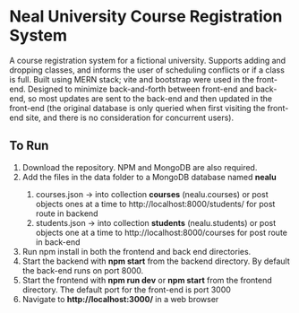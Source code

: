 # Neal University Course Registration System  
A course registration system for a fictional university.  Supports adding and dropping classes, and informs the user of scheduling conflicts or if a class is full. Built using MERN stack; vite and bootstrap were used in the front-end.  Designed to minimize back-and-forth between front-end and back-end, so most updates are sent to the back-end and then updated in the front-end (the original database is only queried when first visiting the front-end site, and there is no consideration for concurrent users).

## To Run
<ol>
<li>Download the repository. NPM and MongoDB are also required.</li>
<li>Add the files in the data folder to a MongoDB database named <strong>nealu</strong></li>
  <ol>
  <li>courses.json -> into collection <strong>courses</strong> (nealu.courses) or post objects ones at a time to http://localhost:8000/students/ for post route in backend</li>
  <li>students.json -> into collection <strong>students</strong> (nealu.students) or post objects one at a time to http://localhost:8000/courses for post route in back-end</li>
  </ol>
<li>Run npm install in both the frontend and back end directories.</li>
<li>Start the backend with <strong>npm start</strong> from the backend directory. By default the back-end runs on port 8000.
<li>Start the frontend with <strong>npm run dev</strong> or <strong>npm start</strong> from the frontend directory. The default port for the front-end is port 3000</li>
<li>Navigate to <strong>http://localhost:3000/</strong> in a web browser</li>
</ol>
